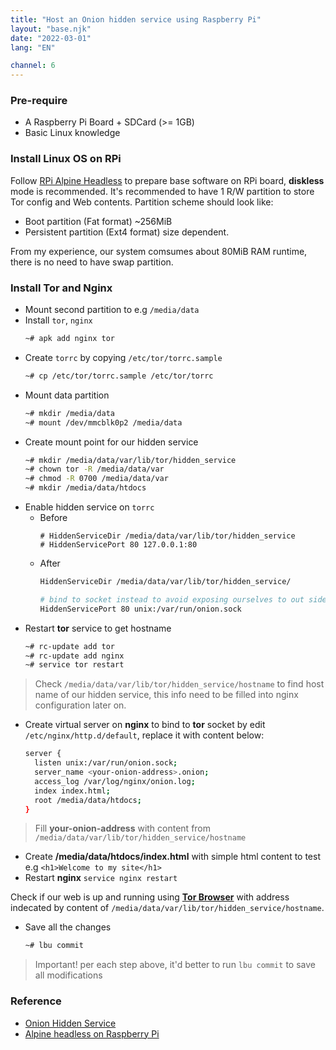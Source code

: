 ```yaml
---
title: "Host an Onion hidden service using Raspberry Pi"
layout: "base.njk"
date: "2022-03-01"
lang: "EN"

channel: 6
---
```


### Pre-require

* A Raspberry Pi Board + SDCard (>= 1GB)
* Basic Linux knowledge

### Install Linux OS on RPi

Follow [RPi Alpine Headless](https://wiki.alpinelinux.org/wiki/Raspberry_Pi_-_Headless_Installation) to prepare base software on RPi board, **diskless** mode is recommended.
It's recommended to have 1 R/W partition to store Tor config and Web contents. Partition scheme should look like:
* Boot partition (Fat format) ~256MiB
* Persistent partition (Ext4 format) size dependent.

From my experience, our system comsumes about 80MiB RAM runtime, there is no need to have swap partition.

### Install Tor and Nginx

* Mount second partition to e.g `/media/data`
* Install `tor`, `nginx`
  ```bash
  ~# apk add nginx tor
  ```
* Create `torrc` by copying `/etc/tor/torrc.sample`
  ```bash
  ~# cp /etc/tor/torrc.sample /etc/tor/torrc
  ```
* Mount data partition
  ```bash
  ~# mkdir /media/data
  ~# mount /dev/mmcblk0p2 /media/data
  ```
* Create mount point for our hidden service
  ```bash
  ~# mkdir /media/data/var/lib/tor/hidden_service
  ~# chown tor -R /media/data/var
  ~# chmod -R 0700 /media/data/var
  ~# mkdir /media/data/htdocs
  ```
* Enable hidden service on `torrc`
  * Before
    ```shell
    # HiddenServiceDir /media/data/var/lib/tor/hidden_service
    # HiddenServicePort 80 127.0.0.1:80
    ```
  * After
    ```bash
    HiddenServiceDir /media/data/var/lib/tor/hidden_service/

    # bind to socket instead to avoid exposing ourselves to out side
    HiddenServicePort 80 unix:/var/run/onion.sock
    ```
* Restart **tor** service to get hostname
  ```bash
  ~# rc-update add tor
  ~# rc-update add nginx
  ~# service tor restart
  ```
> Check `/media/data/var/lib/tor/hidden_service/hostname` to find host name of our hidden service, this info need to be filled into nginx configuration later on.

* Create virtual server on **nginx** to bind to **tor** socket by edit `/etc/nginx/http.d/default`, replace it with content below:
  ```bash
  server {
    listen unix:/var/run/onion.sock;
    server_name <your-onion-address>.onion;
    access_log /var/log/nginx/onion.log;
    index index.html;
    root /media/data/htdocs;
  }
  ```
> Fill **your-onion-address** with content from `/media/data/var/lib/tor/hidden_service/hostname`

* Create **/media/data/htdocs/index.html** with simple html content to test e.g `<h1>Welcome to my site</h1>`
* Restart **nginx** `service nginx restart`

Check if our web is up and running using [**Tor Browser**](https://www.torproject.org/download/) with address indecated by content of `/media/data/var/lib/tor/hidden_service/hostname`.

* Save all the changes
  ```bash
  ~# lbu commit
  ```

> Important! per each step above, it'd better to run `lbu commit` to save all modifications

### Reference

* [Onion Hidden Service](https://community.torproject.org/onion-services/setup/)
* [Alpine headless on Raspberry Pi](https://wiki.alpinelinux.org/wiki/Raspberry_Pi_-_Headless_Installation)